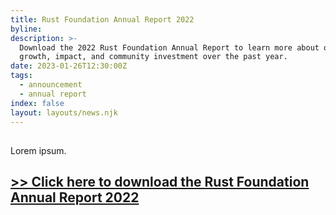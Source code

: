 ```yaml
---
title: Rust Foundation Annual Report 2022
byline:
description: >-
  Download the 2022 Rust Foundation Annual Report to learn more about our
  growth, impact, and community investment over the past year.
date: 2023-01-26T12:30:00Z
tags:
  - announcement
  - annual report
index: false
layout: layouts/news.njk
---
```

##

##

Lorem ipsum.

##

## <a target="_blank" rel="noopener" href="https://foundation.rust-lang.org/static/publications/annual-reports/annual-report-2022.pdf">&gt;&gt; Click here to download the Rust Foundation Annual Report 2022</a>